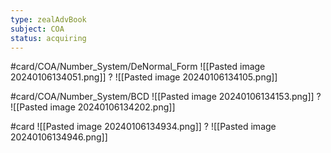 ```yaml
---
type: zealAdvBook
subject: COA
status: acquiring
---
```


#card/COA/Number_System/DeNormal_Form
![[Pasted image 20240106134051.png]]
?
![[Pasted image 20240106134105.png]] 

#card/COA/Number_System/BCD
![[Pasted image 20240106134153.png]]
?
![[Pasted image 20240106134202.png]] 

#card
![[Pasted image 20240106134934.png]]
?
![[Pasted image 20240106134946.png]] <!--SR:!2024-02-01,12,190-->



